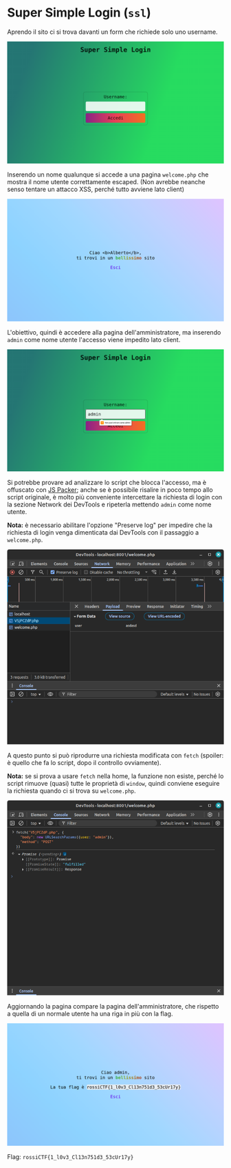 # Super Simple Login (`ssl`)

Aprendo il sito ci si trova davanti un form che richiede solo uno username.

![Il form di login](index.png)

Inserendo un nome qualunque si accede a una pagina `welcome.php` che mostra il nome utente correttamente escaped. (Non avrebbe neanche senso tentare un attacco XSS, perché tutto avviene lato client)

![La pagina di benvenuto](welcome.png)

L'obiettivo, quindi è accedere alla pagina dell'amministratore, ma inserendo `admin` come nome utente l'accesso viene impedito lato client.

![Il messaggio "Non puoi entrare come admin"](no_admin.png)

Si potrebbe provare ad analizzare lo script che blocca l'accesso, ma è offuscato con [JS Packer](https://www.jspacker.org/); anche se è possibile risalire in poco tempo allo script originale, è molto più conveniente intercettare la richiesta di login con la sezione Network dei DevTools e ripeterla mettendo `admin` come nome utente.

**Nota:** è necessario abilitare l'opzione "Preserve log" per impedire che la richiesta di login venga dimenticata dai DevTools con il passaggio a `welcome.php`.

![Richiesta intercettata](request.png)

A questo punto si può riprodurre una richiesta modificata con `fetch` (spoiler: è quello che fa lo script, dopo il controllo ovviamente).

**Nota:** se si prova a usare `fetch` nella home, la funzione non esiste, perché lo script rimuove (quasi) tutte le proprietà di `window`, quindi conviene eseguire la richiesta quando ci si trova su `welcome.php`.

![Richiesta modificata](new_request.png)

Aggiornando la pagina compare la pagina dell'amministratore, che rispetto a quella di un normale utente ha una riga in più con la flag.

![La pagina dell'amministratore](admin.png)

Flag: `rossiCTF{1_l0v3_Cl13n751d3_53cUr17y}`
